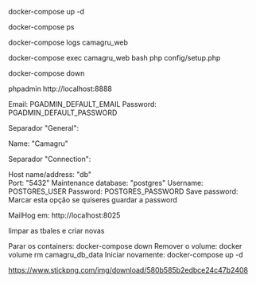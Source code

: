 docker-compose up -d

docker-compose ps

docker-compose logs camagru_web

docker-compose exec camagru_web bash
php config/setup.php

docker-compose down

phpadmin
      http://localhost:8888 
 

Email:   PGADMIN_DEFAULT_EMAIL
Password:  PGADMIN_DEFAULT_PASSWORD


 
Separador "General":

Name: "Camagru"  


Separador "Connection":

Host name/address: "db"  
Port: "5432"
Maintenance database: "postgres" 
Username:   POSTGRES_USER
Password:  POSTGRES_PASSWORD
Save password: Marcar esta opção se quiseres guardar a password

MailHog em: http://localhost:8025


limpar as tbales e criar novas

Parar os containers: docker-compose down
Remover o volume: docker volume rm camagru_db_data
Iniciar novamente: docker-compose up -d

https://www.stickpng.com/img/download/580b585b2edbce24c47b2408
